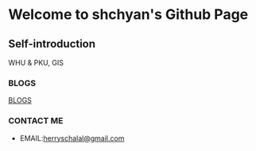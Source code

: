 # Welcome to shchyan's Github Page

## Self-introduction

WHU & PKU, GIS

### BLOGS

[BLOGS](./Content.md)

### CONTACT ME

- EMAIL:herryschalal@gmail.com
